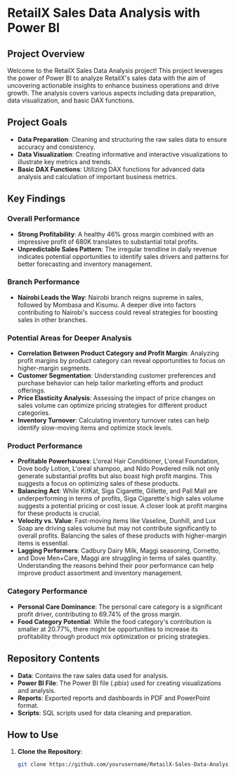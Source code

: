 # RetailX Sales Data Analysis with Power BI

## Project Overview
Welcome to the RetailX Sales Data Analysis project! This project leverages the power of Power BI to analyze RetailX's sales data with the aim of uncovering actionable insights to enhance business operations and drive growth. The analysis covers various aspects including data preparation, data visualization, and basic DAX functions.

## Project Goals
- **Data Preparation**: Cleaning and structuring the raw sales data to ensure accuracy and consistency.
- **Data Visualization**: Creating informative and interactive visualizations to illustrate key metrics and trends.
- **Basic DAX Functions**: Utilizing DAX functions for advanced data analysis and calculation of important business metrics.

## Key Findings

### Overall Performance
- **Strong Profitability**: A healthy 46% gross margin combined with an impressive profit of 680K translates to substantial total profits.
- **Unpredictable Sales Pattern**: The irregular trendline in daily revenue indicates potential opportunities to identify sales drivers and patterns for better forecasting and inventory management.

### Branch Performance
- **Nairobi Leads the Way**: Nairobi branch reigns supreme in sales, followed by Mombasa and Kisumu. A deeper dive into factors contributing to Nairobi's success could reveal strategies for boosting sales in other branches.

### Potential Areas for Deeper Analysis
- **Correlation Between Product Category and Profit Margin**: Analyzing profit margins by product category can reveal opportunities to focus on higher-margin segments.
- **Customer Segmentation**: Understanding customer preferences and purchase behavior can help tailor marketing efforts and product offerings.
- **Price Elasticity Analysis**: Assessing the impact of price changes on sales volume can optimize pricing strategies for different product categories.
- **Inventory Turnover**: Calculating inventory turnover rates can help identify slow-moving items and optimize stock levels.

### Product Performance
- **Profitable Powerhouses**: L'oreal Hair Conditioner, L'oreal Foundation, Dove body Lotion, L'oreal shampoo, and Nido Powdered milk not only generate substantial profits but also boast high profit margins. This suggests a focus on optimizing sales of these products.
- **Balancing Act**: While KitKat, Siga Cigarette, Gillette, and Pall Mall are underperforming in terms of profits, Siga Cigarette's high sales volume suggests a potential pricing or cost issue. A closer look at profit margins for these products is crucial.
- **Velocity vs. Value**: Fast-moving items like Vaseline, Dunhill, and Lux Soap are driving sales volume but may not contribute significantly to overall profits. Balancing the sales of these products with higher-margin items is essential.
- **Lagging Performers**: Cadbury Dairy Milk, Maggi seasoning, Cornetto, and Dove Men+Care, Maggi are struggling in terms of sales quantity. Understanding the reasons behind their poor performance can help improve product assortment and inventory management.

### Category Performance
- **Personal Care Dominance**: The personal care category is a significant profit driver, contributing to 69.74% of the gross margin.
- **Food Category Potential**: While the food category's contribution is smaller at 20.77%, there might be opportunities to increase its profitability through product mix optimization or pricing strategies.

## Repository Contents
- **Data**: Contains the raw sales data used for analysis.
- **Power BI File**: The Power BI file (.pbix) used for creating visualizations and analysis.
- **Reports**: Exported reports and dashboards in PDF and PowerPoint format.
- **Scripts**: SQL scripts used for data cleaning and preparation.

## How to Use
1. **Clone the Repository**:
   ```sh
   git clone https://github.com/yourusername/RetailX-Sales-Data-Analysis.git
